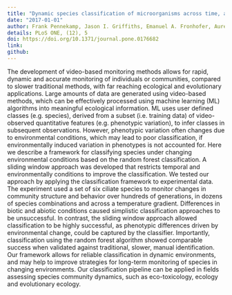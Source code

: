 ```yaml
---
title: "Dynamic species classification of microorganisms across time, abiotic and biotic environments—A sliding window approach"
date: "2017-01-01"
author: Frank Pennekamp, Jason I. Griffiths, Emanuel A. Fronhofer, Aurelie Garnier, Mathew Seymour, Florian Altermatt, Owen L. Petchey
details: PLoS ONE, (12), 5
doi: https://doi.org/10.1371/journal.pone.0176682
link:
github:
---
```


The development of video-based monitoring methods allows for rapid, dynamic and accurate monitoring of individuals or communities, compared to slower traditional methods, with far reaching ecological and evolutionary applications. Large amounts of data are generated using video-based methods, which can be effectively processed using machine learning (ML) algorithms into meaningful ecological information. ML uses user defined classes (e.g. species), derived from a subset (i.e. training data) of video-observed quantitative features (e.g. phenotypic variation), to infer classes in subsequent observations. However, phenotypic variation often changes due to environmental conditions, which may lead to poor classification, if environmentally induced variation in phenotypes is not accounted for. Here we describe a framework for classifying species under changing environmental conditions based on the random forest classification. A sliding window approach was developed that restricts temporal and environmentally conditions to improve the classification. We tested our approach by applying the classification framework to experimental data. The experiment used a set of six ciliate species to monitor changes in community structure and behavior over hundreds of generations, in dozens of species combinations and across a temperature gradient. Differences in biotic and abiotic conditions caused simplistic classification approaches to be unsuccessful. In contrast, the sliding window approach allowed classification to be highly successful, as phenotypic differences driven by environmental change, could be captured by the classifier. Importantly, classification using the random forest algorithm showed comparable success when validated against traditional, slower, manual identification. Our framework allows for reliable classification in dynamic environments, and may help to improve strategies for long-term monitoring of species in changing environments. Our classification pipeline can be applied in fields assessing species community dynamics, such as eco-toxicology, ecology and evolutionary ecology.
